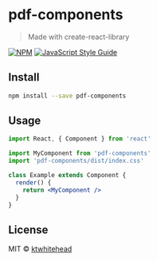 # pdf-components

> Made with create-react-library

[![NPM](https://img.shields.io/npm/v/pdf-components.svg)](https://www.npmjs.com/package/pdf-components) [![JavaScript Style Guide](https://img.shields.io/badge/code_style-standard-brightgreen.svg)](https://standardjs.com)

## Install

```bash
npm install --save pdf-components
```

## Usage

```jsx
import React, { Component } from 'react'

import MyComponent from 'pdf-components'
import 'pdf-components/dist/index.css'

class Example extends Component {
  render() {
    return <MyComponent />
  }
}
```

## License

MIT © [ktwhitehead](https://github.com/ktwhitehead)
